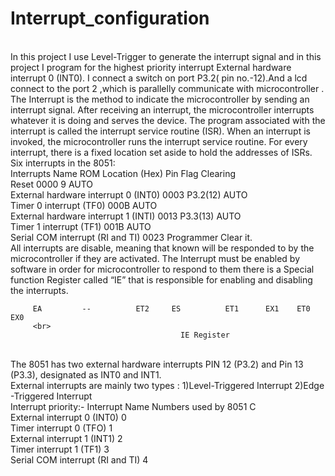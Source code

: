 # Interrupt_configuration
<br>
In this project  I use  Level-Trigger to generate the interrupt signal and in this project I program for the highest  priority interrupt External hardware interrupt 0 (INT0). I connect a switch on port P3.2( pin no.-12).And a lcd connect to the port 2 ,which is parallelly  communicate with microcontroller .
<br>
The Interrupt is the method to indicate the microcontroller by sending an interrupt signal. After receiving an interrupt, the microcontroller interrupts whatever it is doing and serves the device. The program associated with the interrupt is called the interrupt service routine (ISR). When an interrupt is invoked, the microcontroller runs the interrupt service routine. For every interrupt, there is a fixed location set aside to hold the addresses of ISRs.
<br>
Six interrupts in the 8051:
<br>
Interrupts Name                               	       ROM Location (Hex)    Pin           Flag Clearing
<br>
 Reset						                                        0000              9	               AUTO
 <br>
 External hardware interrupt 0 (INT0)                     0003              P3.2(12)	       AUTO
 <br>
Timer 0 interrupt (TF0)                                   000B				                       AUTO
<br>
External hardware interrupt 1 (INTI)                      0013              P3.3(13)	       AUTO
<br>
Timer 1 interrupt (TF1) 			                            001B			                         AUTO
<br>
Serial COM interrupt (RI and TI)                          0023				                  Programmer Clear it.

<br>
All interrupts are disable, meaning that known will be responded to by the microcontroller if they are activated. The Interrupt must be enabled by software in order for microcontroller to respond to them there is a Special function Register called “IE” that is responsible for enabling and disabling the interrupts. 

         EA         --          ET2     ES          ET1      EX1    ET0       EX0
         <br>
					                      IE Register
  <br>                         
The 8051 has two external hardware interrupts PIN 12 (P3.2) and Pin 13 (P3.3), designated as INT0 and INT1.
<br>
External interrupts are mainly two types :
1)Level-Triggered Interrupt 
2)Edge -Triggered Interrupt
<br>
Interrupt priority:-
Interrupt                                     Name           Numbers used by 8051 C
<br>
External interrupt 0                          (INT0)                   0
<br>
Timer interrupt 0                              (TFO)		               1
<br>
External interrupt 1                          (INT1)                   2
<br>
Timer interrupt 1                              (TF1) 	                 3
<br>
Serial COM interrupt                      (RI and TI)                  4	

